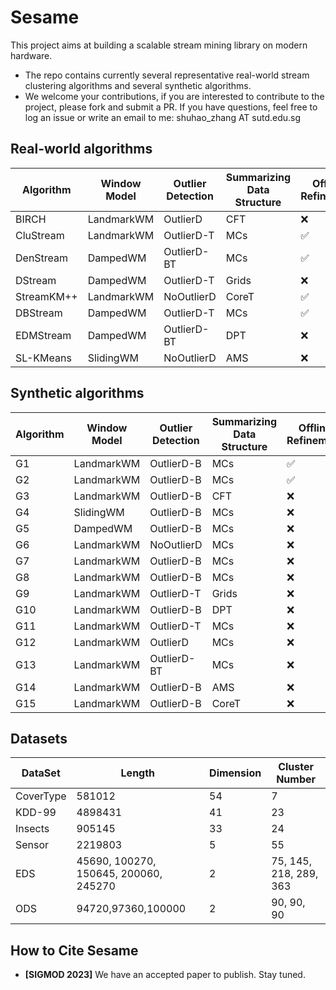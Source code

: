 # Sesame

This project aims at building a scalable stream mining library on modern hardware. 

- The repo contains currently several representative real-world stream clustering algorithms and several synthetic algorithms.
- We welcome your contributions, if you are interested to contribute to the project, please fork and submit a PR. If you have questions, feel free to log an issue or write an email to me: shuhao_zhang AT sutd.edu.sg

## Real-world algorithms

| Algorithm  | Window Model | Outlier Detection | Summarizing Data Structure | Offline Refinement |
| ---------- | ------------ | ----------------- | -------------------------- | ------------------ |
| BIRCH      | LandmarkWM   | OutlierD          | CFT                        | ❌                  |
| CluStream  | LandmarkWM   | OutlierD-T        | MCs                        | ✅                  |
| DenStream  | DampedWM     | OutlierD-BT       | MCs                        | ✅                  |
| DStream    | DampedWM     | OutlierD-T        | Grids                      | ❌                  |
| StreamKM++ | LandmarkWM   | NoOutlierD        | CoreT                      | ✅                  |
| DBStream   | DampedWM     | OutlierD-T        | MCs                        | ✅                  |
| EDMStream  | DampedWM     | OutlierD-BT       | DPT                        | ❌                  |
| SL-KMeans  | SlidingWM    | NoOutlierD        | AMS                        | ❌                  |

## Synthetic algorithms

| Algorithm  | Window Model                 | Outlier Detection | Summarizing Data Structure | Offline Refinement |
| ---------- | ---------------------------- | ----------------- | --------------------------| -------------------|
| G1 | LandmarkWM           | OutlierD-B | MCs |   ✅   |
| G2 | LandmarkWM   | OutlierD-B | MCs | ✅ |
| G3 | LandmarkWM   | OutlierD-B | CFT |   ❌   |
| G4 | SlidingWM | OutlierD-B | MCs |   ❌   |
| G5 | DampedWM             | OutlierD-B | MCs |   ❌   |
| G6 | LandmarkWM | NoOutlierD |MCs  | ❌ |
| G7 | LandmarkWM | OutlierD-B | MCs |  ❌  |
| G8 | LandmarkWM | OutlierD-B | MCs | ❌ |
| G9 | LandmarkWM   | OutlierD-T | Grids |   ❌   |
| G10 | LandmarkWM       | OutlierD-B | DPT |   ❌      |
| G11 | LandmarkWM       | OutlierD-T | MCs |   ❌      |
| G12 | LandmarkWM       | OutlierD | MCs |   ❌      |
| G13 | LandmarkWM       | OutlierD-BT | MCs |   ❌      |
| G14 | LandmarkWM | OutlierD-B | AMS |   ❌      |
| G15 | LandmarkWM       | OutlierD-B | CoreT |   ❌      |

## Datasets

| DataSet   | Length                                | Dimension | Cluster Number |
| --------- | ------------------------------------- | --------- | -------------- |
| CoverType | 581012                                | 54        | 7              |
| KDD-99    | 4898431                               | 41        | 23             |
| Insects   | 905145                                | 33        | 24             |
| Sensor    | 2219803                               | 5         | 55             |
| EDS       | 45690, 100270, 150645, 200060, 245270 | 2         | 75, 145, 218, 289, 363 |
| ODS     | 94720,97360,100000                    | 2         | 90, 90, 90 |

## How to Cite Sesame

* **[SIGMOD 2023]** We have an accepted paper to publish. Stay tuned.


